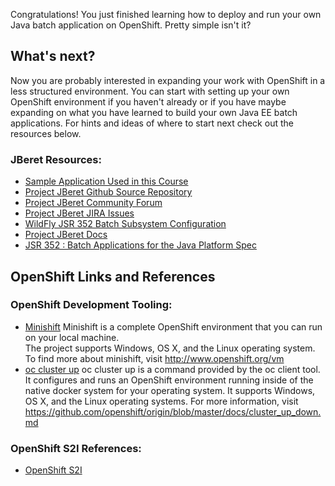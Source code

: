 Congratulations!  You just finished learning how to deploy and run your own Java batch application
 on OpenShift. Pretty simple isn't it?

## What's next?

Now you are probably interested in expanding your work with OpenShift in a less structured environment. You can start with setting up your own OpenShift environment if you haven't already or if you have maybe expanding on what you have learned to build your own Java EE batch applications. 
For hints and ideas of where to start next check out the resources below.

### JBeret Resources:
* [Sample Application Used in this Course](https://github.com/jberet/intro-jberet)
* [Project JBeret Github Source Repository](https://github.com/jberet/jsr352)
* [Project JBeret Community Forum](https://developer.jboss.org/en/jberet/)
* [Project JBeret JIRA Issues](https://issues.jboss.org/browse/JBERET-355?jql=project%20%3D%20JBERET)
* [WildFly JSR 352 Batch Subsystem Configuration](https://docs.jboss.org/author/display/WFLY/Batch+%28JSR-352%29+Subsystem+Configuration)
* [Project JBeret Docs](http://docs.jboss.org/jberet/latest/)
* [JSR 352 : Batch Applications for the Java Platform Spec](https://jcp.org/en/jsr/detail?id=352)

## OpenShift Links and References

### OpenShift Development Tooling:
* [Minishift](http://www.openshift.org/vm)
  Minishift is a complete OpenShift environment that you can run on your local machine.  
  The project supports Windows, OS X, and the Linux operating system.  To find more about minishift, visit http://www.openshift.org/vm 
* [oc cluster up](https://github.com/openshift/origin/blob/master/docs/cluster_up_down.md)
  oc cluster up is a command provided by the oc client tool.  It configures and runs an OpenShift environment 
  running inside of the native docker system for your operating system.  It supports Windows, OS X, and the Linux operating systems.  For more information, 
  visit https://github.com/openshift/origin/blob/master/docs/cluster_up_down.md

### OpenShift S2I References:
* [OpenShift S2I](https://docs.openshift.com/container-platform/3.5/dev_guide/migrating_applications/S2I_tool.html)
